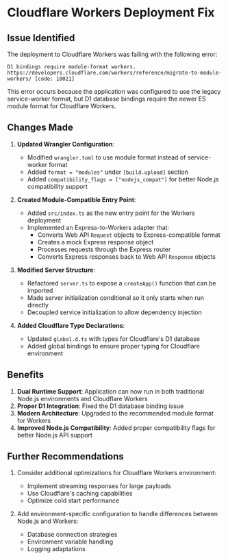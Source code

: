 # Cloudflare Workers Deployment Fix

## Issue Identified

The deployment to Cloudflare Workers was failing with the following error:

```
D1 bindings require module-format workers. https://developers.cloudflare.com/workers/reference/migrate-to-module-workers/ [code: 10021]
```

This error occurs because the application was configured to use the legacy service-worker format, but D1 database bindings require the newer ES module format for Cloudflare Workers.

## Changes Made

1. **Updated Wrangler Configuration**:
   - Modified `wrangler.toml` to use module format instead of service-worker format
   - Added `format = "modules"` under `[build.upload]` section
   - Added `compatibility_flags = ["nodejs_compat"]` for better Node.js compatibility support

2. **Created Module-Compatible Entry Point**:
   - Added `src/index.ts` as the new entry point for the Workers deployment
   - Implemented an Express-to-Workers adapter that:
     - Converts Web API `Request` objects to Express-compatible format
     - Creates a mock Express response object
     - Processes requests through the Express router
     - Converts Express responses back to Web API `Response` objects

3. **Modified Server Structure**:
   - Refactored `server.ts` to expose a `createApp()` function that can be imported
   - Made server initialization conditional so it only starts when run directly
   - Decoupled service initialization to allow dependency injection

4. **Added Cloudflare Type Declarations**:
   - Updated `global.d.ts` with types for Cloudflare's D1 database
   - Added global bindings to ensure proper typing for Cloudflare environment

## Benefits

1. **Dual Runtime Support**: Application can now run in both traditional Node.js environments and Cloudflare Workers
2. **Proper D1 Integration**: Fixed the D1 database binding issue
3. **Modern Architecture**: Upgraded to the recommended module format for Workers
4. **Improved Node.js Compatibility**: Added proper compatibility flags for better Node.js API support

## Further Recommendations

1. Consider additional optimizations for Cloudflare Workers environment:
   - Implement streaming responses for large payloads
   - Use Cloudflare's caching capabilities
   - Optimize cold start performance

2. Add environment-specific configuration to handle differences between Node.js and Workers:
   - Database connection strategies
   - Environment variable handling
   - Logging adaptations 